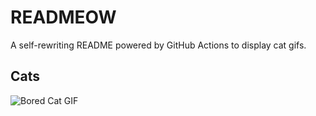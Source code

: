 # READMEOW

A self-rewriting README powered by GitHub Actions to display cat gifs.

## Cats

![Bored Cat GIF](https://media1.giphy.com/media/v1.Y2lkPTlhY2QwMmRhMnI1OTZheW1lZHpzd3BvMnExbTN3Z2NjM2Q3cGR5dDlxcWlsMXR2ayZlcD12MV9naWZzX3NlYXJjaCZjdD1n/mlvseq9yvZhba/200.gif)
